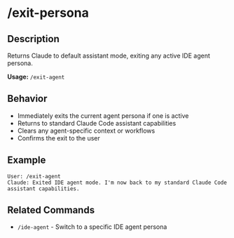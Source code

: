 # /exit-persona

## Description

Returns Claude to default assistant mode, exiting any active IDE agent persona.

**Usage:** `/exit-agent`

## Behavior

- Immediately exits the current agent persona if one is active
- Returns to standard Claude Code assistant capabilities
- Clears any agent-specific context or workflows
- Confirms the exit to the user

## Example

```text
User: /exit-agent
Claude: Exited IDE agent mode. I'm now back to my standard Claude Code assistant capabilities.
```

## Related Commands

- `/ide-agent` - Switch to a specific IDE agent persona
